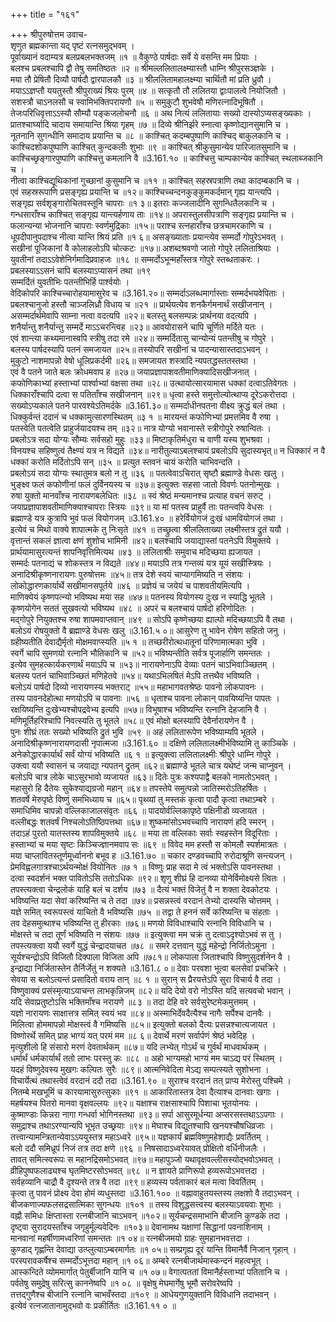 +++
title = "१६१"

+++
श्रीपुरुषोत्तम उवाच-  
शृणुत ब्रह्मकान्ता यद् पृष्टं रत्नसमुद्भवम् ।  
पूर्वाख्यानं वदाम्यत्र बलप्रबलभक्तजम् ॥१ ॥
वैकुण्ठे पार्षदाः सर्वे ये वसन्ति मम प्रियाः ।  
बलश्च प्रबलश्चापि द्वौ तेषु समतिष्ठतः ॥२ ॥
श्रीमल्ललितालक्ष्म्यास्तौ धाम्नि श्रीपुरसञ्ज्ञके ।  
मया तौ प्रेषितौ दिव्यौ पार्षदौ द्वारपालकौ ॥३ ॥
श्रीललितामहालक्ष्म्या चार्थितौ मां प्रति ध्रुवौ ।  
मयाऽऽज्ञप्तौ ययतुस्तौ श्रीपुराख्यं श्रियः पुरम् ॥४ ॥
सत्कृतौ तौ ललितया द्वाःपालत्वे नियोजितौ ।  
सशस्त्रौ चाऽनलसौ च स्वामिभक्तिपरायणौ ॥५ ॥
समुकुटौ शुभवेषौ मणिरत्नादिभूषितौ ।  
तेजःपरिधिवृत्ताऽऽस्यौ सौम्यौ पङ्कजलोचनौ ॥६ ॥
अथ नित्यं ललितायाः सख्यो दास्योऽप्यसङ्ख्यकाः ।  
प्रातश्चार्घ्यादि चादाय समायान्ति श्रिया गृहम् ॥७ ॥
दिव्ये श्रीनिर्झरे स्नात्वा कृष्णोद्यानसुमानि च ।  
नूतनानि सुगन्धीनि समादाय प्रयान्ति च ॥८ ॥
काश्चित् कदम्बपुष्पाणि काश्चिद् बाकुलकानि च ।  
काश्चिदशोकपुष्पाणि काश्चित् कुन्दकलीः शुभाः ॥९ ॥
काश्चित् श्रीकुसुमान्येव पारिजातसुमानि च ।  
काश्चिच्छृङ्गारपुष्पाणि काश्चित्तु कमलानि वै ॥3.161.१० ॥
काश्चित्तु चाम्पकान्येव काश्चित् स्थलाब्जकानि च ।  
नीत्वा काश्चिद्यूथिकानां गुच्छानां कुसुमानि च ॥११ ॥
काश्चित् सहस्रपत्राणि तथा कादम्बकानि च ।  
एवं सहस्ररूपाणि प्रसङ्गृह्य प्रयान्ति च ॥१२॥
काश्चिच्चन्दनकुङ्कुमकर्दमान् गृह्य यान्त्यपि ।  
सङ्गृह्य सर्वशृङ्गारोचितवस्तूनि चापराः ॥१ ३॥
इतराः कज्जलादीनि सुगन्धितैलकानि च ।  
गन्धसाराँश्च काश्चित् सङ्गृह्य यान्त्यर्हणाय ताः ॥१४॥
अपरास्तुलसीपत्राणि सङ्गृह्य प्रयान्ति च ।  
फलान्यन्या भोजनानि चापराः स्वर्णमुद्रिकाः ॥१५॥
पराश्च रत्नहाराँश्च छत्रचामरकाणि च ।  
धूपदीपानुपदाश्च नीत्वा यान्ति श्रियं प्रति ॥१ ६॥
असङ्ख्याताः प्रयान्त्येव सम्मर्दो गोपुरेऽभवत् ।  
सखीनां पूजिकानां वै कोलाहलोऽपि चोत्कटः ॥१७॥
अशब्दश्रवणो जातो गोपुरे ललिताश्रियाः ।  
युवतीनां तदाऽऽवेशेनिर्गमादिप्रवाहजः ॥१८ ॥
सम्मर्दोऽभून्महाँस्तत्र गोपुरे स्तब्धताकरः ।  
प्रबलस्याऽऽसनं चापि बलस्याऽप्यासनं तथा ॥१९  
सम्मर्दितं युवतीभिः पतन्तीभिर्हि पार्श्वयोः ।  
वेदिकोपरि काश्चिच्चारोहयामासुरेव च ॥3.161.२०॥
सम्मर्दाऽलब्धमार्गास्ताः सम्मर्दभयवेपिताः ।  
प्रबलश्चानुजो हस्तौ चाञ्जलिध्रौ विधाय च ॥२१ ॥
प्रार्थयत्येव शनकैर्गमनार्थं सखीजनान् ।  
असम्मर्दार्थमेवापि साम्ना नत्वा वदत्यपि ॥२२॥
बलस्तु बलसम्पन्नः प्रार्थनया वदत्यपि ।  
शनैर्यान्तु शनैर्यान्तु सम्मर्दे माऽऽचरन्त्विह ॥२३॥
आवयोरासने चापि चूर्णिते मर्दिते यतः ।  
एवं शान्त्या कथ्यमानास्वपि स्त्रीषु तदा रमे ॥२४॥
सम्मर्दितासु चान्योन्यं पतन्तीषु च गोपुरे ।  
बलस्य पार्षदस्यापि पतनं समजायत ॥२५॥
तस्योपरि सखीनां च पादन्यासास्तदाऽभवन् ।  
मुकुटो नाशमापन्नो वेषो धूलिप्रकर्दमी ॥२६॥
समजायत शस्त्रादि न्यपतद्धस्ततस्तथा ।  
एवं वै पतने जाते बलः क्रोधमवाप ह ॥२७॥
जयाप्रज्ञापाशवतीमाणिक्यादिसखीजनात् ।  
कफोणिकाभ्यां हस्ताभ्यां पार्श्वाभ्यां वक्षसा तथा ॥२८॥
उत्थायोत्सारयामास धक्कां दत्वाऽतिवेगतः ।  
धिक्काराँश्चापि दत्वा स पतिताँश्च सखीजनान् ॥२९॥
धृत्वा हस्ते समुत्तोल्योत्थाप्य दूरेऽकरोत्तदा ।  
सख्योऽप्यकाले पतने पारवश्येऽतिमर्दके ॥3.161.३०॥
सम्मर्दाधीनपतना वीक्ष्य क्रुद्धं बलं तथा ।  
धिक्कुर्वन्तं ददानं च धक्कामुत्सारणस्थितम् ॥३ १ ॥
मारयन्तं कफोणिभ्यां प्रमत्तमिव वै रुषा ।  
पतस्वेति पतत्वेति प्राहुर्जयादयश्च तम् ॥३२॥
नात्र योग्यो भवानास्ते स्त्रीगोपुरे रुषान्वितः ।  
प्रबलोऽत्र सदा योग्यः सौम्यः सर्वसहो मुहुः ॥३३॥
मिष्टाकृतिर्मधुरा च वाणी यस्य शुभश्रवा ।  
विनयश्च सहिष्णुत्वं तैक्ष्ण्यं यत्र न विद्यते ॥३४॥
नारीतुल्याऽबलश्चायं प्रबलोऽपि सुदास्यभृत्॥
न धिक्कारं न वै धक्कां करोति मर्दितोऽपि सन् ॥३५ ॥
प्रत्युत स्तवनं चायं करोति चाभिवन्दति ।  
प्रबलोऽयं सदा योग्यः स्थातुमत्र बलो न तु ॥३६ ॥
पतत्वेवाऽचिरात् सृष्टौ ब्रह्माण्डे वेधसः खलु ।  
भुङ्क्ष्व फलं कफोणीनां फलं दुर्विनयस्य च ॥३७॥
इत्युक्तः सहसा जातो विवर्णः पतनोन्मुखः ।  
रुषा युक्तो मानवाँश्च नारायणबलेधितः ॥३८ ॥
स्वं श्रेष्ठं मन्यमानश्च प्रत्याह वचनं सरुट् ।  
जयाप्रज्ञापाशवतीमाणिक्याश्चापराः स्त्रियः ॥३९॥
या मां पतस्व प्राहुर्वै ताः पतन्त्वपि वेधसः ।  
ब्रह्माण्डे यत्र कुत्रापि भुवं फलं वियोगजम् ॥3.161.४० ॥
हरेर्वियोगजं दुःखं धामवियोगजं तथा ।  
इत्येवं च मिथो वाक्ये शापात्मके तु निःसृते ॥४१ ॥
तच्छ्रुत्वा श्रीललिताख्या लक्ष्मीस्तत्र द्रुतं ययौ ।  
वृत्तान्तं सकलं ज्ञात्वा क्षणं शुशोच भामिनी ॥४२॥
बलश्चापि जयाद्यास्तां पतनेऽपि विमुक्तये ।  
प्रार्थयामासुरत्यन्तं शापनिवृत्तिमित्यथ ॥४३ ॥
ललिताश्रीः समुवाच मदिच्छया ह्यजायत ।  
सम्मर्दः पतनाद्यं च शोकस्तत्र न विद्यते ॥४४॥
मयाऽपि तत्र गन्तव्यं यत्र यूयं सखीस्त्रियः ।  
अनादिश्रीकृष्णनारायणः पुरुषोत्तमः ॥४५॥
तत्र देशे स्वयं चाप्यागमिष्यति न संशयः ।  
लोकोद्धारणकार्यार्थे सखीमानसपूर्तये ॥४६ ॥
प्रज्ञेयं च जयेयं च पाशवतीयमित्यपि ।  
माणिक्येयं कृष्णपत्न्यो भविष्यथ मया सह ॥४७॥
पतनस्य वियोगस्य दुःख न स्याद्धि भूतले ।  
कृष्णयोगेन सततं सुखवत्यो भविष्यथ ॥४८ ॥
अपरं च बलश्चायं पार्षदो हरिणोदितः ।  
मद्गोपुरे नियुक्तश्च रुषा शापमवाप्तवान् ॥४९ ॥
सोऽपि कृष्णेच्छया ह्याल्पो मदिच्छयाऽपि वै तथा ।  
बलोऽयं रोषयुक्तो वै ब्रह्माण्डे वेधसः खलु ॥3.161.५ ०॥
आसुरेण तु भावेन रोषेण सहितो जनु ।  
ग्रहीष्यतीति देवाद्यैर्मृतो मोक्षमवाप्स्यति ॥५ १ ॥
तच्छरीरोत्थधातूनां परिणामात्मका भुवि ।  
स्वर्गे चापि सुमणयो रत्नानि भौतिकानि च ॥५२॥
भविष्यन्तीति सर्वत्र पूजार्हाणि समन्ततः ।  
इत्येव सुमहत्कार्यकरणार्थं मयाऽपि च ॥५३॥
नारायणेनाऽपि देव्याः पतनं चाऽभिवाञ्च्छितम् ।  
बलस्य पतनं चाभिवाञ्च्छितं मणिहेतवे ॥५४॥
यथाऽभिलषितं मेऽपि तत्तथैव भविष्यति ।  
बलोऽयं पार्षदो दिव्यो नारायणस्य भक्तराट् ॥५५॥
महाभागवतश्रेष्ठः पावनो लोकपावनः ।  
तस्य पावनदेहोत्था मणयोऽपि च पावनाः ॥५६ ॥
धृताश्च पावना लोकान् पावयिष्यन्ति पापतः ।  
रक्षयिष्यन्ति दुःखेभ्यश्चोपद्रवेभ्य इत्यपि ॥५७॥
विभूषाश्च भविष्यन्ति रत्नानि देहजानि वै ।  
मणिमूर्तिहरिश्चापि निवत्स्यति तु भूतले ॥५८॥
एवं मोक्षो बलस्यापि देवैर्नारायणेन वै ।  
पुनः शीघ्रं ततः सख्यो भविष्यति द्रुतं भुवि ॥५९ ॥
अहं ललितारूपेण भविष्याम्यपि भूतले ।  
अनादिश्रीकृष्णनारायणदासी नृपात्मजा ॥3.161.६० ॥
दक्षिणे ललितालक्ष्मीर्भविष्यामि तु काञ्चिके ।  
अनेकोद्धारकार्यार्थं सर्वं योग्यं भविष्यति ॥६ १ ॥
इत्युक्त्वा ललितालक्ष्मीः श्रीपुरे धाम्नि गोपुरे ।  
उक्त्वा ययौ स्वासनं च जयाद्या न्यपतन् द्रुतम् ॥६२॥
ब्रह्माण्डे भूतले चात्र यथेष्टं जन्म चाप्नुवन् ।  
बलोऽपि चात्र लोके चाऽसुरभावो व्यजायत ॥६३॥
दितेः पुत्रः कश्यपाद्वै बलको नामतोऽभवत् ।  
महासुरो हि दैतेयः सुकेश्याद्यग्रजो महान् ॥६४॥
तपस्तेपे समुत्पन्नो जातिस्मरोऽतिहर्षितः ।  
शतवर्षे मेरुपृष्ठे विष्णुं समभिध्याय च ॥६५॥
पृथ्व्यां तु मस्तकं कृत्वा पादौ कृत्वा तथाऽम्बरे ।  
समाधिमिव चापन्नो वल्लिकाजालसंवृतः ॥६६ ॥
पादयोर्वल्लिकापृष्ठे पक्षिनीडो व्यजायत ।  
वल्लीबद्धः शतवर्षं निश्चलोऽतिष्ठिपत्तथा ॥६७॥
शुष्कमांसोऽभवच्चापि नारायणं हदि स्मरन् ।  
तदाऽहं पुरतो यातस्तस्य शापविमुक्तये ॥६८ ॥
मया ता वल्लिकाः सर्वाः स्वहस्तेन विदूरिताः ।  
हस्ताभ्यां च मया सृष्टः किञ्चिज्ज्ञानमवाप सः ॥६९ ॥
विवेद मम हस्तौ स कोमलौ स्पर्शमात्रतः ।  
मया चाप्लावितस्तूर्णमूर्ध्वाननो बभूव ह ॥3.161.७० ॥
चकार दण्डवच्चापि रुरोदाश्रूणि सन्त्यजन् ।  
प्रेमविह्वलगात्रश्चाऽर्थयन्मोक्षं वियोनितः ॥७ १ ॥
विष्णुः प्राह सदा मे त्वं भक्तोऽसि पावनस्तथा ।  
दत्वा स्वदर्शनं भक्त पावितोऽसि ततोऽधिकः ॥९२॥
शृणु शीघ्रं हि दानव्या योनेर्विमोक्ष्यसे त्वितः ।  
तपस्त्यक्त्वा चेन्द्रलोकं याहि बलं च दर्शय ॥७३ ॥
दैत्यं भक्तं विजेतुं वै न शक्ता देवकोटयः ।  
भविष्यन्ति यदा सेवां करिष्यन्ति च ते तदा ॥७४॥
प्रसन्नस्त्वं वरदानं तेभ्यो दास्यसि चोत्तमम् ।  
यज्ञे समित् स्वरूपस्त्वं याचितो वै भविष्यसि ॥७५ ॥
तद्वा ते हननं सर्वे करिष्यन्ति च संहताः ।  
तव देहसमुत्थाश्च भविष्यन्ति तु हीरकाः ॥७६॥
मणयो विविधाश्चापि रत्नानि विविधानि च ।  
मोक्षस्ते च तदा तूर्णं भविष्यति न संशयः ॥७७ ॥
इत्युक्त्वा मम चक्रं तु दत्वाऽदृश्योऽभवं स तु ।  
तपस्त्यक्त्वा ययौ स्वर्गे युद्धं चेन्द्रादयाचत ॥७८ ॥
समरे दत्तवान् युद्धं महेन्द्रो निर्जितोऽमुना ।  
सूर्यश्चन्द्रोऽपि विजितौ दिक्पाला विजिता अपि ॥७८१॥
लोकपाला जिताश्चापि विष्णुसुदर्शनेन वै ।  
इन्द्राद्या निर्जितास्तेन तैर्निर्जेतुं न शक्यते ॥3.161.८ ०॥
देवाः परवशा भूत्वा बलसेवां प्रचक्रिरे ।  
सेवया स बलोऽत्यन्तं प्रसादितो वराय तान् ॥८ १ ॥
सुरान् स प्रैरयत्तेऽपि सुरा विचार्य वै तदा ।  
विष्णुवाक्यं प्रसंस्मृत्याऽयाचन्त लाभकृन्निजम् ॥८२॥
यदि देयो वरो नोऽस्ति यदि सत्यवचो भवान् ।  
यदि सेवाप्रतुष्टोऽसि भक्तिमाँश्च नरायणे ॥८३ ॥
तदा देहि वरे सर्वसुरेष्टमेकमुत्तमम् ।  
यज्ञो नारायणः साक्षात्तत्र समित् स्वयं भव ॥८४॥
अस्माभिर्देवदैत्यैश्च नागैः सर्पैश्च दानवैः ।  
मिलित्वा होममापन्नो मोक्षस्त्वं वै गमिष्यसि ॥८५॥
इत्युक्तो बलको दैत्यः प्रसन्नश्चात्यजायत ।  
विष्णोरर्थे समित् प्राह भाग्यं यत् परमं मम ॥८ ६॥
देवार्थे मरणं सर्वार्पणं श्रेष्ठं भवेदिह ।  
मृत्युशीलो हि संसारो मरणं देवतार्थकम् ॥८७॥
यदि लभ्येत् गोऽर्थं च गुर्वर्थं माधवार्थकम् ।  
धर्मार्थं धर्मकार्यार्थं ततो लाभः परस्तु कः ॥८८ ॥
अहो भाग्यमहो भाग्यं मम चाऽद्य परं स्थितम् ।  
यदहं विष्णुदेवस्य मुखगः कल्पितः सुरैः ॥८९॥
आत्मनिवेदिता मेऽद्य सम्पत्स्यते सुशोभना ।  
विचार्येत्थं तथास्त्वेवं वरदानं ददौ तदा ॥3.161.९० ॥
सुराश्च वरदानं तत् प्राप्य मेरोस्तु पश्चिमे ।  
नितम्बे मखभूमिं च कारयामासुरुत्सुकाः ॥९१ ॥
आकारितास्तत्र देवा दैत्याश्च दानवाः खगाः ।  
महर्षयश्च पितरो मानवा वृक्षवल्लयः ॥९२॥
यक्षाश्च राक्षसाश्चापि पिशाचा भूतयोनयः ।  
कुष्माण्डाः किन्नरा नागा गन्धर्वा भोगिनस्तथा ॥९३॥
सर्पा आसुरमूर्धन्या अप्सरसस्तथाऽऽपगाः ।  
समुद्राश्च तथाऽरण्यान्यपि भूभृत उच्छ्रयाः ॥९४॥
मेघाश्च विद्युतश्चापि खनयश्चौषधिव्रजाः ।  
तत्त्वान्यामन्त्रितान्येवाऽऽययुस्तत्र महाऽध्वरे ॥९५॥
यज्ञकार्यं ब्रह्मविष्णुमहेशाद्यैः प्रवर्तितम् ।  
बलो ददौ समिध्रूपं निजं तत्र तदा क्षणे ॥९६ ॥
निषसादाऽध्वरेयावत् प्रोक्षितो वर्धिनीजलैः ।  
तावत् समित्स्वरूपः स महानद्रिसमोऽभवत् ॥९७॥
महापुञ्जो यथावृक्षवल्लीसस्योद्भवोऽभवत् ।  
व्रीहिपुष्पफलाढ्यश्च घृतमिष्टरसोऽभवत् ॥९८ ॥
न ज्ञायते प्राणिरूपो हव्यरूपोऽभवत्तदा ।  
सर्वहव्यानि चाद्रौ वै दृश्यन्ते तत्र वै तदा ॥९९॥
हव्यस्य पर्वताकारं बलं मत्वा विवर्तितम् ।  
कृत्वा तु पावनं प्रोक्ष्य देवा होमं व्यधुस्तदा ॥3.161.१०० ॥
वह्नावाहुतयस्तस्य लक्षशो वै तदाऽभवन् ।  
बीजकणाज्यफलसद्रसात्मिका सुगन्धयः ॥१०१ ॥
तस्य विशुद्धसत्त्वस्य बलस्याऽवयवाः शुभाः ।  
वह्नौ समिधः क्षिप्तास्ता रत्नबीजानि चाऽभवन् ॥१०२॥
सूर्यचन्द्रसमाभानि बीजानि कुण्डके तदा ।  
दृष्ट्वा सुरादयस्ताँश्च जगृहुर्मूल्यवेदिनः ॥१०३॥
देवानामथ यक्षाणां सिद्धानां पवनाशिनाम् ।  
मानवानां महर्षीणामध्वरिणां समन्ततः ॥१ ०४॥
रत्नबीजमयो ग्राहः सुमहानभवत्तदा ।  
कुण्डाद् गृह्णन्ति देवाद्या उत्प्लुत्याऽम्बरमार्गतः ॥१ ०५॥
सम्प्रगृह्य दूरं यान्ति विमानैर्वै निजान् गृहान् ।  
परस्परावकर्षैश्च सम्मर्दोऽभूत्तदा महान् ॥१ ०६॥
अम्बरे रत्नबीजार्थमास्कन्दनं महत्वभूत् ।  
आस्कन्दिते व्योममार्गात् पेतुर्बीजानि यानि च ॥१ ०७॥
वेगात्पततां विमानैर्हस्ताभ्यां पतितानि च ।  
पर्वतेषु समुद्रेषु सरित्सु काननेष्वपि ॥१ ०८ ॥
वृक्षेषु मेघमार्गेषु भूमौ सरोवरेष्वपि ।  
तत्तद्गुणैश्च बीजानि रत्नानि चाभवँस्तदा ॥१०९ ॥
आधेयगुणयुक्तानि विविधानि तदाभवन् ।  
इत्येवं रत्नजातानामुद्भवो वः प्रकीर्तितः ॥3.161.११ ० ॥
    

